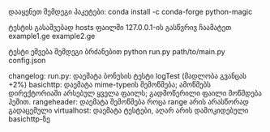 დააყენეთ შემდეგი პაკეტები:
conda install -c conda-forge python-magic

ტესტის გასაშვებად hosts ფაილში 127.0.0.1-ის გასწვრივ ჩაამატეთ example1.ge example2.ge

ტესტი ეშვება შემდეგი ბრძანებით
python run.py path/to/main.py config.json


changelog:
run.py: დაემატა ბონუსის ტესტი logTest (მადლობა გვანცას +2%)
basichttp: დაემატა mime-typeის შემოწმება; ამოწმებს დირექტორიაში არსებულ ყველა ფაილს; გადმოწერილი ფაილი მოწმდება ჰეშით.
rangeheader: დაემატა შემოწმება როცა range არის არასწორად გადაცემული
virtualhost: დაემატა ტესტები, აღარ არის დამოკიდებული basichttp-ზე

